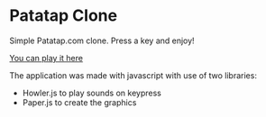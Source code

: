 # Patatap Clone
Simple Patatap.com clone. Press a key and enjoy!

<a href="https://kacper-kucharski.github.io/Patatap-Clone/">You can play it here</a>

The application was made with javascript with use of two libraries:
* Howler.js to play sounds on keypress
* Paper.js to create the graphics

